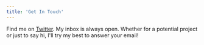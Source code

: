 ```yaml
---
title: 'Get In Touch'
---
```


Find me on [Twitter](https://twitter.com/sameer_kumar018). My inbox is always open. Whether for a potential project or just to say hi, I'll try my best to answer your email!
